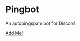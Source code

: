 # Pingbot
An autopingspam bot for Discord

[Add Me!](https://discordapp.com/api/oauth2/authorize?client_id=667123217047224340&permissions=0&scope=bot)
